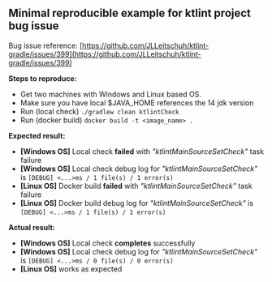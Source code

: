 ## **Minimal reproducible example for ktlint project bug issue**
Bug issue reference: [https://github.com/JLLeitschuh/ktlint-gradle/issues/399](https://github.com/JLLeitschuh/ktlint-gradle/issues/399)

**Steps to reproduce:**
 - Get two machines with Windows and Linux based OS.
 - Make sure you have local $JAVA_HOME references the 14 jdk version
 - Run (local check) `./gradlew clean ktlintCheck`
 - Run (docker build) `docker build -t <image_name> .`
 
**Expected result:**
 - **[Windows OS]** Local check **failed** with _"ktlintMainSourceSetCheck"_ task failure
 - **[Windows OS]** Local check debug log for _"ktlintMainSourceSetCheck"_ is `[DEBUG] <...>ms / 1 file(s) / 1 error(s)`
 - **[Linux OS]** Docker build **failed** with _"ktlintMainSourceSetCheck"_ task failure
 - **[Linux OS]** Docker build debug log for _"ktlintMainSourceSetCheck"_ is `[DEBUG] <...>ms / 1 file(s) / 1 error(s)`
 
**Actual result:**
 - **[Windows OS]** Local check **completes** successfully
 - **[Windows OS]** Local check debug log for _"ktlintMainSourceSetCheck"_ is `[DEBUG] <...>ms / 0 file(s) / 0 error(s)`
 - **[Linux OS]** works as expected
